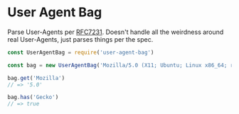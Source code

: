 User Agent Bag
==============

Parse User-Agents per [RFC7231](https://tools.ietf.org/html/rfc7231#section-5.5.3). Doesn't handle all the weirdness around real User-Agents, just parses things per the spec.

```js
const UserAgentBag = require('user-agent-bag')

const bag = new UserAgentBag('Mozilla/5.0 (X11; Ubuntu; Linux x86_64; rv:47.0) Gecko/20100101 Firefox/47.0')

bag.get('Mozilla')
// => '5.0'

bag.has('Gecko')
// => true
```
